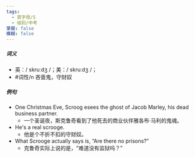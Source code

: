 ```yaml
---
tags:
  - 首字母/S
  - 级别/中考
掌握: false
模糊: false
---
```

##### 词义
- 英：/ skruːdʒ /；美：/ skruːdʒ /；
- #词性/n 吝啬鬼，守财奴
##### 例句
- One Christmas Eve, Scroog esees the ghost of Jacob Marley, his dead business partner.
	- 一个圣诞夜，斯克鲁奇看到了他死去的商业伙伴雅各布·马利的鬼魂。
- He's a real scrooge.
	- 他是个不折不扣的守财奴。
- What Scrooge actually says is, “Are there no prisons?”
	- 克鲁奇实际上说的是，“难道没有监狱吗？”
